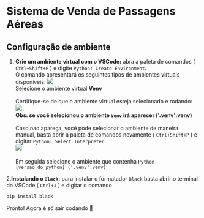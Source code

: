 # Sistema de Venda de Passagens Aéreas

## Configuração de ambiente
1. **Crie um ambiente virtual com o VSCode:** abra a paleta de comandos ( `Ctrl+Shift+P` ) e digite `Python: Create Environment`.\
O comando apresentará os seguintes tipos de ambientes virtuais disponíveis:
<img src="https://code.visualstudio.com/assets/docs/python/environments/create_environment_dropdown.png">\
Selecione o ambiente virtual **Venv**\
\
Certifique-se de que o ambiente virtual esteja selecionado e rodando:\
<img src="https://code.visualstudio.com/assets/docs/python/environments/selected-interpreter-status-bar.png">\
**Obs: se você selecionou o ambiente `Venv` irá aparecer ('.venv':venv)**\
\
Caso nao apareça, você pode selecionar o ambiente de maneira manual, basta abrir a paleta de comandos novamente ( `Ctrl+Shift+P` ) e digitar `Python: Select Interpreter`.\
<img src="https://code.visualstudio.com/assets/docs/python/environments/select-interpreters-command.png">\
\
Em seguida selecione o ambiente que contenha `Python [versao_do_python] ('.venv':venv)`

2.**Instalando o `Black`:** para instalar o formatador `Black` basta abrir o terminal do VSCode ( `Ctrl+J` ) e digitar o comando
```bash
pip install black
```

Pronto! Agora é só sair codando :partying_face:
